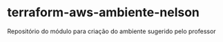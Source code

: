 # terraform-aws-ambiente-nelson
Repositório do módulo para criação do ambiente sugerido pelo professor
